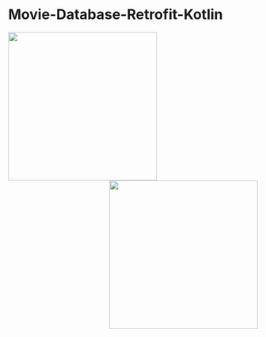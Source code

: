 # Movie-Database-Retrofit-Kotlin

<img src="https://user-images.githubusercontent.com/63308192/79104462-631e9c80-7d8e-11ea-8a72-0ba7da16a579.png" width=300> <img src="https://user-images.githubusercontent.com/63308192/79104555-8ba69680-7d8e-11ea-8137-2bef2ab0e38d.png" width=300 align=right>

